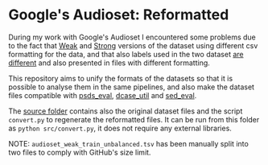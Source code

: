 # Google's Audioset: Reformatted

During my work with Google's Audioset I encountered some problems due to the
fact that [Weak](https://research.google.com/audioset/download.html) and
[Strong](https://research.google.com/audioset/download_strong.html) versions
of the dataset using different csv formatting for the data, and that also
labels used in the two dataset [are different](https://github.com/audioset/ontology/issues/9)
and also presented in files with different formatting.

This repository aims to unify the formats of the datasets so that it is possible
to analyse them in the same pipelines, and also make the dataset files compatible
with [psds_eval](https://github.com/audioanalytic/psds_eval), [dcase_util](https://github.com/DCASE-REPO/dcase_util)
and [sed_eval](https://github.com/TUT-ARG/sed_eval).

The [source folder](src) contains also the original dataset files and the script
`convert.py` to regenerate the reformatted files. It can be run from this folder
as ```python src/convert.py```, it does not require any external libraries.

NOTE: `audioset_weak_train_unbalanced.tsv` has been manually split into two
files to comply with GitHub's size limit. 
